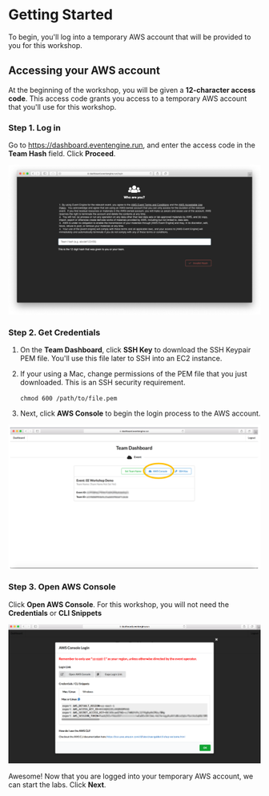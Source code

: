 # Getting Started

To begin, you'll log into a temporary AWS account that will be provided to you for this workshop.

## Accessing your AWS account

At the beginning of the workshop, you will be given a **12-character access code**. This access code grants you access to a temporary AWS account that you'll use for this workshop.

### Step 1. Log in

Go to https://dashboard.eventengine.run, and enter the access code in the **Team Hash** field.  Click **Proceed**.

![Event Engine Login](../../imgs/ee-login.png)

### Step 2. Get Credentials

1. On the **Team Dashboard**, click **SSH Key** to download the SSH Keypair PEM file.  You'll use this file later to SSH into an EC2 instance.

1. If your using a Mac, change permissions of the PEM file that you just downloaded.  This is an SSH security requirement.

    `chmod 600 /path/to/file.pem`

1. Next, click **AWS Console** to begin the login process to the AWS account.

![Event Engine Dashboard](../../imgs/ee-team-dashboard.png)

### Step 3. Open AWS Console

Click **Open AWS Console**. For this workshop, you will not need the **Credentials** or **CLI Snippets**

![AWS Console](../../imgs/ee-open-console.png)

Awesome! Now that you are logged into your temporary AWS account, we can start the labs. Click **Next**.